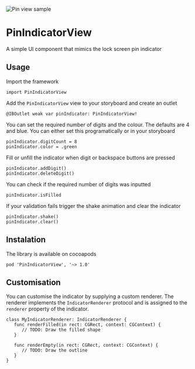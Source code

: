 ![Pin view sample](https://www.dropbox.com/s/kmyida8ryiy4e9w/PinIndicatorView.png?raw=1)

# PinIndicatorView
A simple UI component that mimics the lock screen pin indicator

## Usage
Import the framework
```
import PinIndicatorView
```

Add the `PinIndicatorView` view to your storyboard and create an outlet
```
@IBOutlet weak var pinIndicator: PinIndicatorView!
```

You can set the required number of digits and the colour. The defaults are 4 and blue. You can either set this programatically or in your storyboard
```
pinIndicator.digitCount = 8
pinIndicator.color = .green
```

Fill or unfill the indicator when digit or backspace buttons are pressed
```
pinIndicator.addDigit()
pinIndicator.deleteDigit()
```

You can check if the required number of digits was inputted
```
pinIndicator.isFilled
```

If your validation fails trigger the shake animation and clear the indicator
```
pinIndicator.shake()
pinIndicator.clear()
```

## Instalation
The library is available on cocoapods
```
pod 'PinIndicatorView', '~> 1.0'
```

## Customisation
You can customise the indicator by supplying a custom renderer. The renderer implements the `IndicatorRenderer` protocol and is assigned to the `renderer` property of the indicator.
```
class MyIndicatorRenderer: IndicatorRenderer {
   func renderFilled(in rect: CGRect, context: CGContext) {
      // TODO: Draw the filled shape
   }

   func renderEmpty(in rect: CGRect, context: CGContext) {
      // TODO: Draw the outline
   }
}
```
